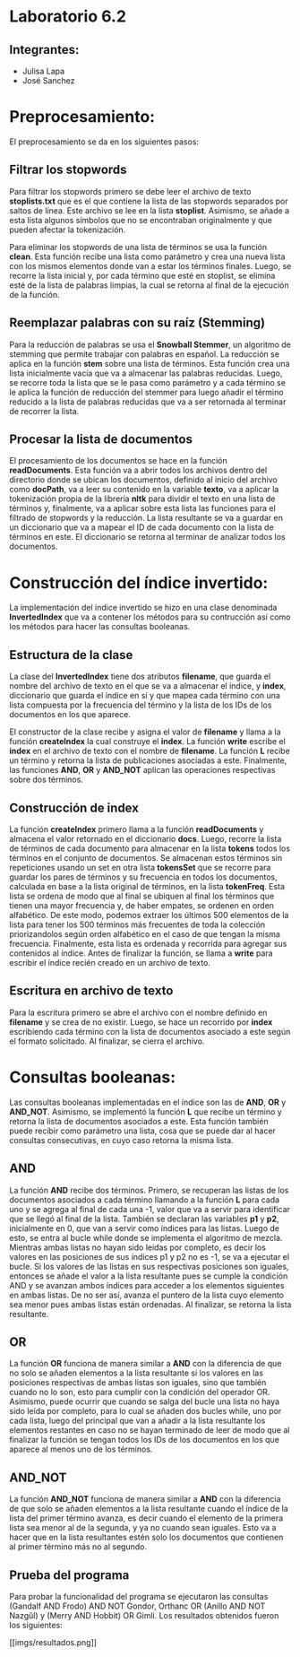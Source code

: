 # Laboratorio 6.2
## Integrantes:
* Julisa Lapa
* José Sanchez

# Preprocesamiento:

El preprocesamiento se da en los siguientes pasos:

## Filtrar los stopwords
Para filtrar los stopwords primero se debe leer el archivo de texto **stoplists.txt** que es el que contiene la lista de las stopwords separados por saltos de línea. Este archivo se lee en la lista **stoplist**. Asimismo, se añade a esta lista algunos símbolos que no se encontraban originalmente y que pueden afectar la tokenización.

Para eliminar los stopwords de una lista de términos se usa la función **clean**. Esta función recibe una lista como parámetro y crea una nueva lista con los mismos elementos donde van a estar los términos finales. Luego, se recorre la lista inicial y, por cada término que esté en stoplist, se elimina esté de la lista de palabras limpias, la cual se retorna al final de la ejecución de la función.

## Reemplazar palabras con su raíz (Stemming)
Para la reducción de palabras se usa el **Snowball Stemmer**, un algoritmo de stemming que permite trabajar con palabras en español. La reducción se aplica en la función **stem** sobre una lista de términos. Esta función crea una lista inicialmente vacía que va a almacenar las palabras reducidas. Luego, se recorre toda la lista que se le pasa como parámetro y a cada término se le aplica la función de reducción del stemmer para luego añadir el término reducido a la lista de palabras reducidas que va a ser retornada al terminar de recorrer la lista.

## Procesar la lista de documentos
El procesamiento de los documentos se hace en la función **readDocuments**. Esta función va a abrir todos los archivos dentro del directorio donde se ubican los documentos, definido al inicio del archivo como **docPath**, va a leer su contenido en la variable **texto**, va a aplicar la tokenización propia de la librería **nltk** para dividir el texto en una lista de términos y, finalmente, va a aplicar sobre esta lista las funciones para el filtrado de stopwords y la reducción. La lista resultante se va a guardar en un diccionario que va a mapear el ID de cada documento con la lista de términos en este. El diccionario se retorna al terminar de analizar todos los documentos.

# Construcción del índice invertido:

La implementación del índice invertido se hizo en una clase denominada **InvertedIndex** que va a contener los métodos para su contrucción así como los métodos para hacer las consultas booleanas.

## Estructura de la clase
La clase del **InvertedIndex** tiene dos atributos **filename**, que guarda el nombre del archivo de texto en el que se va a almacenar el índice, y **index**, diccionario que guarda el índice en sí y que mapea cada término con una lista compuesta por la frecuencia del término y la lista de los IDs de los documentos en los que aparece.

El constructor de la clase recibe y asigna el valor de **filename** y llama a la función **createIndex** la cual construye el **index**. La función **write** escribe el **index** en el archivo de texto con el nombre de **filename**. La función **L** recibe un término y retorna la lista de publicaciones asociadas a este. Finalmente, las funciones **AND**, **OR** y **AND_NOT** aplican las operaciones respectivas sobre dos términos.

## Construcción de index
La función **createIndex** primero llama a la función **readDocuments** y almacena el valor retornado en el diccionario **docs**. Luego, recorre la lista de términos de cada documento para almacenar en la lista **tokens** todos los términos en el conjunto de documentos. Se almacenan estos términos sin repeticiones usando un set en otra lista **tokensSet** que se recorre para guardar los pares de términos y su frecuencia en todos los documentos, calculada en base a la lista original de términos, en la lista **tokenFreq**. Esta lista se ordena de modo que al final se ubiquen al final los términos que tienen una mayor frecuencia y, de haber empates, se ordenen en orden alfabético. De este modo, podemos extraer los últimos 500 elementos de la lista para tener los 500 términos más frecuentes de toda la colección priorizandolos según orden alfabético en el caso de que tengan la misma frecuencia. Finalmente, esta lista es ordenada y recorrida para agregar sus contenidos al índice. Antes de finalizar la función, se llama a **write** para escribir el índice recién creado en un archivo de texto.

## Escritura en archivo de texto
Para la escritura primero se abre el archivo con el nombre definido en **filename** y se crea de no existir. Luego, se hace un recorrido por **index** escribiendo cada término con la lista de documentos asociado a este según el formato solicitado. Al finalizar, se cierra el archivo.

# Consultas booleanas:

Las consultas booleanas implementadas en el índice son las de **AND**, **OR** y **AND_NOT**. Asimismo, se implementó la función **L** que recibe un término y retorna la lista de documentos asociados a este. Esta función también puede recibir como parámetro una lista, cosa que se puede dar al hacer consultas consecutivas, en cuyo caso retorna la misma lista.

## AND
La función **AND** recibe dos términos. Primero, se recuperan las listas de los documentos asociados a cada término llamando a la función **L** para cada uno y se agrega al final de cada una -1, valor que va a servir para identificar que se llegó al final de la lista. También se declaran las variables **p1** y **p2**, inicialmente en 0, que van a servir como índices para las listas. Luego de esto, se entra al bucle while donde se implementa el algoritmo de mezcla. Mientras ambas listas no hayan sido leídas por completo, es decir los valores en las posiciones de sus índices p1 y p2 no es -1, se va a ejecutar el bucle. Si los valores de las listas en sus respectivas posiciones son iguales, entonces se añade el valor a la lista resultante pues se cumple la condición AND y se avanzan ambos índices para acceder a los elementos siguientes en ambas listas. De no ser así, avanza el puntero de la lista cuyo elemento sea menor pues ambas listas están ordenadas. Al finalizar, se retorna la lista resultante. 

## OR
La función **OR** funciona de manera similar a **AND** con la diferencia de que no solo se añaden elementos a la lista resultante si los valores en las posiciones respectivas de ambas listas son iguales, sino que también cuando no lo son, esto para cumplir con la condición del operador OR. Asimismo, puede ocurrir que cuando se salga del bucle una lista no haya sido leída por completo, para lo cual se añaden dos bucles while, uno por cada lista, luego del principal que van a añadir a la lista resultante los elementos restantes en caso no se hayan terminado de leer de modo que al finalizar la función se tengan todos los IDs de los documentos en los que aparece al menos uno de los términos.

## AND_NOT
La función **AND_NOT** funciona de manera similar a **AND** con la diferencia de que solo se añaden elementos a la lista resultante cuando el índice de la lista del primer término avanza, es decir cuando el elemento de la primera lista sea menor al de la segunda, y ya no cuando sean iguales. Esto va a hacer que en la lista resultantes estén solo los documentos que contienen al primer término más no al segundo.

## Prueba del programa
Para probar la funcionalidad del programa se ejecutaron las consultas (Gandalf AND Frodo) AND NOT Gondor, Orthanc OR (Anillo AND NOT Nazgûl) y (Merry AND Hobbit) OR Gimli. Los resultados obtenidos fueron los siguientes:

[[imgs/resultados.png]]